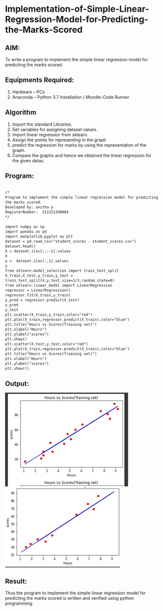 # Implementation-of-Simple-Linear-Regression-Model-for-Predicting-the-Marks-Scored

## AIM:
To write a program to implement the simple linear regression model for predicting the marks scored.

## Equipments Required:
1. Hardware – PCs
2. Anaconda – Python 3.7 Installation / Moodle-Code Runner

## Algorithm
1. Import the standard Libraries.
2. Set variables for assigning dataset values.
3. Import linear regression from sklearn.
4. Assign the points for representing in the graph
5. predict the regression for marks by using the representation of the graph.
6. Compare the graphs and hence we obtained the linear regression for the given datas.
## Program:
```

/*
Program to implement the simple linear regression model for predicting the marks scored.
Developed by: anitha p
RegisterNumber:  212221240004
*/

import numpy as np
import pandas as pd
import matplotlib.pyplot as plt
dataset = pd.read_csv("student_scores - student_scores.csv")
dataset.head()
X = dataset.iloc[:,:-1].values
X
y =  dataset.iloc[:,1].values
y
from sklearn.model_selection import train_test_split
X_train,X_test,y_train,y_test = train_test_split(X,y,test_size=1/3,random_state=0)
from sklearn.linear_model import LinearRegression
regressor = LinearRegression()
regressor.fit(X_train,y_train)
y_pred = regressor.predict(X_test)
y_pred
y_test
plt.scatter(X_train,y_train,color="red")
plt.plot(X_train,regressor.predict(X_train),color="blue")
plt.title("Hours vs Scores(Training set)")
plt.xlabel("Hours")
plt.ylabel("scores")
plt.show()
plt.scatter(X_test,y_test,color="red")
plt.plot(X_train,regressor.predict(X_train),color="blue")
plt.title("Hours vs Scores(Training set)")
plt.xlabel("Hours")
plt.ylabel("scores")
plt.show()\
```


## Output:
![simple linear regression model for predicting the marks scored](ml1.jpg)
![simple linear regression model for predicting the marks scored](ml2.jpg)


## Result:
Thus the program to implement the simple linear regression model for predicting the marks scored is written and verified using python programming.